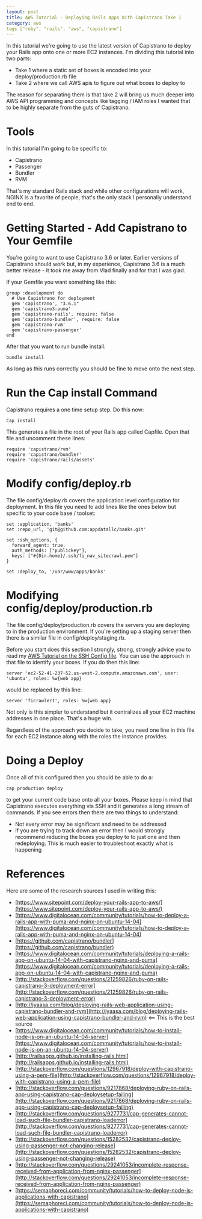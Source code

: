 ```yaml
---
layout: post
title: AWS Tutorial - Deploying Rails Apps With Capistrano Take 1
category: aws
tags ["ruby", "rails", "aws", "capistrano"]
---
```

In this tutorial we're going to use the latest version of Capistrano to deploy your Rails app onto one or more EC2 instances.  I'm dividing this tutorial into two parts:

* Take 1 where a static set of boxes is encoded into your deploy/production.rb file
* Take 2 where we call AWS apis to figure out what boxes to deploy to

The reason for separating them is that take 2 will bring us much deeper into AWS API programming and concepts like tagging / IAM roles I wanted that to be highly separate from the guts of Capistrano.

# Tools

In this tutorial I'm going to be specific to:

* Capistrano
* Passenger
* Bundler
* RVM

That's my standard Rails stack and while other configurations will work, NGINX is a favorite of people, that's the only stack I personally understand end to end.

# Getting Started - Add Capistrano to Your Gemfile

You're going to want to use Capistrano 3.6 or later.  Earlier versions of Capistrano should work but, in my experience, Capistrano 3.6 is a much better release - it took me away from Vlad finally and for that I was glad.  

If your Gemfile you want something like this:

    group :development do
      # Use Capistrano for deployment
      gem 'capistrano', "3.6.1"
      gem 'capistrano3-puma'
      gem 'capistrano-rails', require: false
      gem 'capistrano-bundler', require: false
      gem 'capistrano-rvm'
      gem 'capistrano-passenger'
    end

After that you want to run bundle install:

    bundle install
    
As long as this runs correctly you should be fine to move onto the next step.

# Run the Cap install Command

Capistrano requires a one time setup step.  Do this now:

    Cap install
    
This generates a file in the root of your Rails app called Capfile.  Open that file and uncomment these lines:

    require 'capistrano/rvm'
    require 'capistrano/bundler'
    require 'capistrano/rails/assets'    

# Modify config/deploy.rb 

The file config/deploy.rb covers the application level configuration for deployment. In this file you need to add lines like the ones below but specific to your code base / toolset:

    set :application, 'banks'
    set :repo_url, 'git@github.com:appdatallc/banks.git'
    
    set :ssh_options, {
      forward_agent: true,
      auth_methods: ["publickey"],
      keys: ["#{Dir.home}/.ssh/fi_nav_sitecrawl.pem"]
    }
    
    set :deploy_to, '/var/www/apps/banks'
    

# Modifying config/deploy/production.rb

The file config/deploy/production.rb covers the servers you are deploying to in the production environment. If you're setting up a staging server then there is a similar file in config/deploy/staging.rb.

Before you start does this section I strongly, strong, strongly advice you to read my [AWS Tutorial on the SSH Config file](https://fuzzygroup.github.io/blog/aws/2016/09/20/aws-tutorial-08-using-ssh-s-config-file-with-your-aws-boxes.html).  You can use the approach in that file to identify your boxes.  If you do then this line:

    server 'ec2-52-41-237-52.us-west-2.compute.amazonaws.com', user: 'ubuntu', roles: %w{web app}

would be replaced by this line:

    server 'ficrawler1', roles: %w{web app}
    
Not only is this simpler to understand but it centralizes all your EC2 machine addresses in one place.  That's a huge win.

Regardless of the approach you decide to take, you need one line in this file for each EC2 instance along with the roles the instance provides.

# Doing a Deploy

Once all of this configured then you should be able to do a:

    cap production deploy
    
to get your current code base onto all your boxes.  Please keep in mind that Capistrano executes everything via SSH and it generates a long stream of commands.  If you see errors then there are two things to understand:

* Not every error may be significant and need to be addressed
* If you are trying to track down an error then I would strongly recommend reducing the boxes you deploy to to just one and then redeploying.  This is much easier to troubleshoot exactly what is happening

# References

Here are some of the research sources I used in writing this:

* [https://www.sitepoint.com/deploy-your-rails-app-to-aws/](https://www.sitepoint.com/deploy-your-rails-app-to-aws/)
* [https://www.digitalocean.com/community/tutorials/how-to-deploy-a-rails-app-with-puma-and-nginx-on-ubuntu-14-04](https://www.digitalocean.com/community/tutorials/how-to-deploy-a-rails-app-with-puma-and-nginx-on-ubuntu-14-04)
* [https://github.com/capistrano/bundler](https://github.com/capistrano/bundler)
* [https://www.digitalocean.com/community/tutorials/deploying-a-rails-app-on-ubuntu-14-04-with-capistrano-nginx-and-puma](https://www.digitalocean.com/community/tutorials/deploying-a-rails-app-on-ubuntu-14-04-with-capistrano-nginx-and-puma)
* [http://stackoverflow.com/questions/21259826/ruby-on-rails-capistrano-3-deployment-error](http://stackoverflow.com/questions/21259826/ruby-on-rails-capistrano-3-deployment-error)
* [http://jyaasa.com/blog/deploying-rails-web-application-using-capistrano-bundler-and-rvm](http://jyaasa.com/blog/deploying-rails-web-application-using-capistrano-bundler-and-rvm) <== This is the best source
* [https://www.digitalocean.com/community/tutorials/how-to-install-node-js-on-an-ubuntu-14-04-server](https://www.digitalocean.com/community/tutorials/how-to-install-node-js-on-an-ubuntu-14-04-server)
* [http://railsapps.github.io/installing-rails.html](http://railsapps.github.io/installing-rails.html)
* [http://stackoverflow.com/questions/12967918/deploy-with-capistrano-using-a-pem-file](http://stackoverflow.com/questions/12967918/deploy-with-capistrano-using-a-pem-file)
* [http://stackoverflow.com/questions/9217868/deploying-ruby-on-rails-app-using-capistrano-cap-deploysetup-failing](http://stackoverflow.com/questions/9217868/deploying-ruby-on-rails-app-using-capistrano-cap-deploysetup-failing)
* [http://stackoverflow.com/questions/9277731/cap-generates-cannot-load-such-file-bundler-capistrano-loaderror](http://stackoverflow.com/questions/9277731/cap-generates-cannot-load-such-file-bundler-capistrano-loaderror)
* [http://stackoverflow.com/questions/15282532/capistrano-deploy-using-passenger-not-changing-release](http://stackoverflow.com/questions/15282532/capistrano-deploy-using-passenger-not-changing-release)
* [http://stackoverflow.com/questions/29241053/incomplete-response-received-from-application-from-nginx-passenger](http://stackoverflow.com/questions/29241053/incomplete-response-received-from-application-from-nginx-passenger)
* [https://semaphoreci.com/community/tutorials/how-to-deploy-node-js-applications-with-capistrano](https://semaphoreci.com/community/tutorials/how-to-deploy-node-js-applications-with-capistrano)
